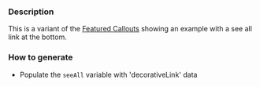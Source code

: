 ### Description
This is a variant of the [Featured Callouts](./?p=organisms-featured-callouts) showing an example with a see all link at the bottom.

### How to generate
* Populate the `seeAll` variable with 'decorativeLink' data
